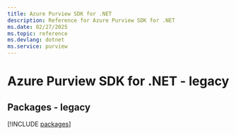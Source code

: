 ```yaml
---
title: Azure Purview SDK for .NET
description: Reference for Azure Purview SDK for .NET
ms.date: 02/27/2025
ms.topic: reference
ms.devlang: dotnet
ms.service: purview
---
```

# Azure Purview SDK for .NET - legacy
## Packages - legacy
[!INCLUDE [packages](purview-index.md)]